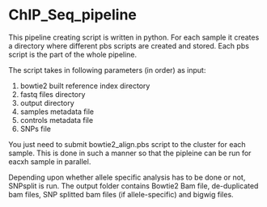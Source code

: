 # ChIP_Seq_pipeline

This pipeline creating script is written in python. For each sample it creates a directory where different pbs scripts are created and stored. Each pbs script is the part of the whole pipeline. 

The script takes in following parameters (in order) as input:

1) bowtie2 built reference index directory
2) fastq files directory
3) output directory
4) samples metadata file
5) controls metadata file
6) SNPs file

You just need to submit bowtie2_align.pbs script to the cluster for each sample. This is done in such a manner so that the pipleine can be run for eacxh sample in parallel.

Depending upon whether allele specific analysis has to be done or not, SNPsplit is run. The output folder contains Bowtie2 Bam file, de-duplicated bam files, SNP splitted bam files (if allele-specific) and bigwig files.
